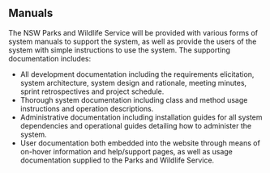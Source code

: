 ## Manuals

The NSW Parks and Wildlife Service will be provided with various forms of system manuals to support the system, as well as provide the users of the system with simple instructions to use the system. The supporting documentation includes:

* All development documentation including the requirements elicitation, system architecture, system design and rationale, meeting minutes, sprint retrospectives and project schedule.
* Thorough system documentation including class and method usage instructions and operation descriptions.
* Administrative documentation including installation guides for all system dependencies and operational guides detailing how to administer the system.
* User documentation both embedded into the website through means of on-hover information and help/support pages, as well as usage documentation supplied to the Parks and Wildlife Service.